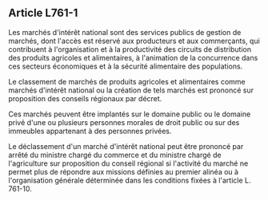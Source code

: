 Article L761-1
----
Les marchés d'intérêt national sont des services publics de gestion de marchés,
dont l'accès est réservé aux producteurs et aux commerçants, qui contribuent à
l'organisation et à la productivité des circuits de distribution des produits
agricoles et alimentaires, à l'animation de la concurrence dans ces secteurs
économiques et à la sécurité alimentaire des populations.

Le classement de marchés de produits agricoles et alimentaires comme marchés
d'intérêt national ou la création de tels marchés est prononcé sur proposition
des conseils régionaux par décret.

Ces marchés peuvent être implantés sur le domaine public ou le domaine privé
d'une ou plusieurs personnes morales de droit public ou sur des immeubles
appartenant à des personnes privées.

Le déclassement d'un marché d'intérêt national peut être prononcé par arrêté du
ministre chargé du commerce et du ministre chargé de l'agriculture sur
proposition du conseil régional si l'activité du marché ne permet plus de
répondre aux missions définies au premier alinéa ou à l'organisation générale
déterminée dans les conditions fixées à l'article L. 761-10.
